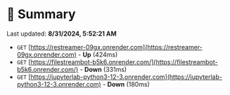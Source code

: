 # 📖 Summary
Last updated: **8/31/2024, 5:52:21 AM**

- `GET` [https://restreamer-09gx.onrender.com](https://restreamer-09gx.onrender.com) - **Up** (424ms)
- `GET` [https://filestreambot-b5k6.onrender.com/](https://filestreambot-b5k6.onrender.com/) - **Down** (331ms)
- `GET` [https://jupyterlab-python3-12-3.onrender.com](https://jupyterlab-python3-12-3.onrender.com) - **Down** (180ms)
